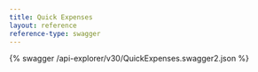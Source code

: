 ```yaml
---
title: Quick Expenses
layout: reference
reference-type: swagger
---
```




{% swagger /api-explorer/v30/QuickExpenses.swagger2.json %}
